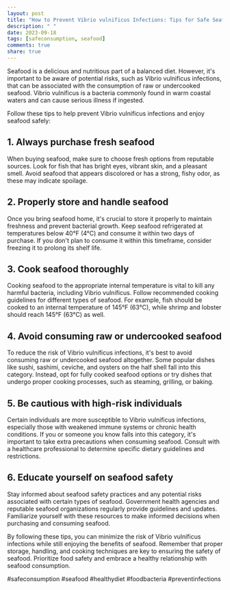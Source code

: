 ```yaml
---
layout: post
title: "How to Prevent Vibrio vulnificus Infections: Tips for Safe Seafood Consumption"
description: " "
date: 2023-09-18
tags: [safeconsumption, seafood]
comments: true
share: true
---
```


Seafood is a delicious and nutritious part of a balanced diet. However, it's important to be aware of potential risks, such as Vibrio vulnificus infections, that can be associated with the consumption of raw or undercooked seafood. Vibrio vulnificus is a bacteria commonly found in warm coastal waters and can cause serious illness if ingested.

Follow these tips to help prevent Vibrio vulnificus infections and enjoy seafood safely:

## 1. Always purchase fresh seafood

When buying seafood, make sure to choose fresh options from reputable sources. Look for fish that has bright eyes, vibrant skin, and a pleasant smell. Avoid seafood that appears discolored or has a strong, fishy odor, as these may indicate spoilage.

## 2. Properly store and handle seafood

Once you bring seafood home, it's crucial to store it properly to maintain freshness and prevent bacterial growth. Keep seafood refrigerated at temperatures below 40°F (4°C) and consume it within two days of purchase. If you don't plan to consume it within this timeframe, consider freezing it to prolong its shelf life.

## 3. Cook seafood thoroughly

Cooking seafood to the appropriate internal temperature is vital to kill any harmful bacteria, including Vibrio vulnificus. Follow recommended cooking guidelines for different types of seafood. For example, fish should be cooked to an internal temperature of 145°F (63°C), while shrimp and lobster should reach 145°F (63°C) as well.

## 4. Avoid consuming raw or undercooked seafood

To reduce the risk of Vibrio vulnificus infections, it's best to avoid consuming raw or undercooked seafood altogether. Some popular dishes like sushi, sashimi, ceviche, and oysters on the half shell fall into this category. Instead, opt for fully cooked seafood options or try dishes that undergo proper cooking processes, such as steaming, grilling, or baking.

## 5. Be cautious with high-risk individuals

Certain individuals are more susceptible to Vibrio vulnificus infections, especially those with weakened immune systems or chronic health conditions. If you or someone you know falls into this category, it's important to take extra precautions when consuming seafood. Consult with a healthcare professional to determine specific dietary guidelines and restrictions.

## 6. Educate yourself on seafood safety

Stay informed about seafood safety practices and any potential risks associated with certain types of seafood. Government health agencies and reputable seafood organizations regularly provide guidelines and updates. Familiarize yourself with these resources to make informed decisions when purchasing and consuming seafood.

By following these tips, you can minimize the risk of Vibrio vulnificus infections while still enjoying the benefits of seafood. Remember that proper storage, handling, and cooking techniques are key to ensuring the safety of seafood. Prioritize food safety and embrace a healthy relationship with seafood consumption.

#safeconsumption #seafood #healthydiet #foodbacteria #preventinfections
